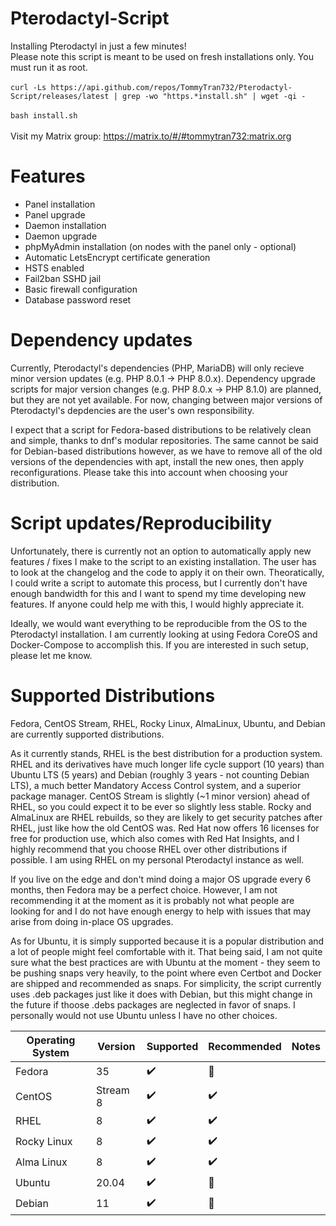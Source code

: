 # Pterodactyl-Script
Installing Pterodactyl in just a few minutes! <br />
Please note this script is meant to be used on fresh installations only. You must run it as root. <br />
<br />
`curl -Ls https://api.github.com/repos/TommyTran732/Pterodactyl-Script/releases/latest | grep -wo "https.*install.sh" | wget -qi -` <br />
<br /> 
`bash install.sh` <br />
<br />
Visit my Matrix group: https://matrix.to/#/#tommytran732:matrix.org
<br />

# Features
- Panel installation
- Panel upgrade
- Daemon installation
- Daemon upgrade
- phpMyAdmin installation (on nodes with the panel only - optional)
- Automatic LetsEncrypt certificate generation
- HSTS enabled
- Fail2ban SSHD jail
- Basic firewall configuration
- Database password reset

# Dependency updates
Currently, Pterodactyl's dependencies (PHP, MariaDB) will only recieve minor version updates (e.g. PHP 8.0.1 -> PHP 8.0.x). Dependency upgrade scripts for major version changes (e.g. PHP 8.0.x -> PHP 8.1.0) are planned, but they are not yet available. For now, changing between major versions of Pterodactyl's depdencies are the user's own responsibility. <br />

I expect that a script for Fedora-based distributions to be relatively clean and simple, thanks to dnf's modular repositories. The same cannot be said for Debian-based distributions however, as we have to remove all of the old versions of the dependencies with apt, install the new ones, then apply reconfigurations. Please take this into account when choosing your distribution.

# Script updates/Reproducibility
Unfortunately, there is currently not an option to automatically apply new features / fixes I make to the script to an existing installation. The user has to look at the changelog and the code to apply it on their own. Theoratically, I could write a script to automate this process, but I currently don't have enough bandwidth for this and I want to spend my time developing new features. If anyone could help me with this, I would highly appreciate it. <br />

Ideally, we would want everything to be reproducible from the OS to the Pterodactyl installation. I am currently looking at using Fedora CoreOS and Docker-Compose to accomplish this. If you are interested in such setup, please let me know.

# Supported Distributions
Fedora, CentOS Stream, RHEL, Rocky Linux, AlmaLinux, Ubuntu, and Debian are currently supported distributions. <br />

As it currently stands, RHEL is the best distribution for a production system. RHEL and its derivatives have much longer life cycle support (10 years) than Ubuntu LTS (5 years) and Debian (roughly 3 years - not counting Debian LTS), a much better Mandatory Access Control system, and a superior package manager. CentOS Stream is slightly (~1 minor version) ahead of RHEL, so you could expect it to be ever so slightly less stable. Rocky and AlmaLinux are RHEL rebuilds, so they are likely to get security patches after RHEL, just like how the old CentOS was. Red Hat now offers 16 licenses for free for production use, which also comes with Red Hat Insights, and I highly recommend that you choose RHEL over other distributions if possible. I am using RHEL on my personal Pterodactyl instance as well.<br />

If you live on the edge and don't mind doing a major OS upgrade every 6 months, then Fedora may be a perfect choice. However, I am not recommending it at the moment as it is probably not what people are looking for and I do not have enough energy to help with issues that may arise from doing in-place OS upgrades. <br />

As for Ubuntu, it is simply supported because it is a popular distribution and a lot of people might feel comfortable with it. That being said, I am not quite sure what the best practices are with Ubuntu at the moment - they seem to be pushing snaps very heavily, to the point where even Certbot and Docker are shipped and recommended as snaps. For simplicity, the script currently uses .deb packages just like it does with Debian, but this might change in the future if thoose .debs packages are neglected in favor of snaps. I personally would not use Ubuntu unless I have no other choices.

| Operating System  | Version  | Supported            | Recommended        | Notes                                |
| ----------------- | -------- | -------------------- | ------------------ | ------------------------------------ |
| Fedora            | 35       | :heavy_check_mark:   | 🔴                 |                                      |
| CentOS            | Stream 8 | :heavy_check_mark:   | ✔️                  |                                      |
| RHEL              | 8        | :heavy_check_mark:   | ✔️                  |                                      |
| Rocky Linux       | 8        | :heavy_check_mark:   | ✔️                  |                                      |
| Alma Linux        | 8        | :heavy_check_mark:   | ✔️                  |                                      |
| Ubuntu            | 20.04    | :heavy_check_mark:   | 🔴                 |                                      |
| Debian            | 11       | :heavy_check_mark:   | 🔴                 |                                      |
